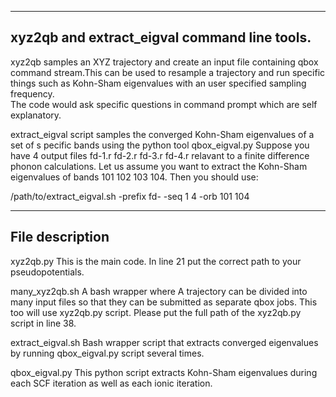 -----------------------------------------------------------------------------------------------------------------
xyz2qb and extract_eigval command line tools. 
-----------------------------------------------------------------------------------------------------------------


xyz2qb samples an XYZ trajectory and create an input file containing qbox 
command stream.This can be used to resample a trajectory and run specific 
things such as Kohn-Sham eigenvalues with an user specified sampling frequency.  
The code would ask specific questions in command prompt which are self 
explanatory.

extract_eigval script samples the converged Kohn-Sham eigenvalues of a set of s
pecific bands using the python tool qbox_eigval.py
Suppose you have 4 output files fd-1.r fd-2.r fd-3.r fd-4.r relavant to a finite
difference phonon calculations. Let us assume you want to extract the Kohn-Sham
eigenvalues of bands 101 102 103 104. Then you should use:

/path/to/extract_eigval.sh -prefix fd- -seq 1 4 -orb 101 104 

-----------------------------------------------------------------------------------------------------------------
File                     description
-----------------------------------------------------------------------------------------------------------------
xyz2qb.py        This is the main code. In line 21 put the correct 
		   path to your pseudopotentials.

many_xyz2qb.sh   A bash wrapper where A trajectory can be divided into many 
	           input files so that they can be submitted as separate qbox 
                   jobs. This too will use xyz2qb.py script. 
                   Please put the full path of the xyz2qb.py script 
                   in line 38.

extract_eigval.sh  Bash wrapper script that extracts converged eigenvalues 
                   by running qbox_eigval.py script several times.
	           
qbox_eigval.py        This python script extracts Kohn-Sham eigenvalues during
		   each SCF iteration as well as each ionic iteration.
